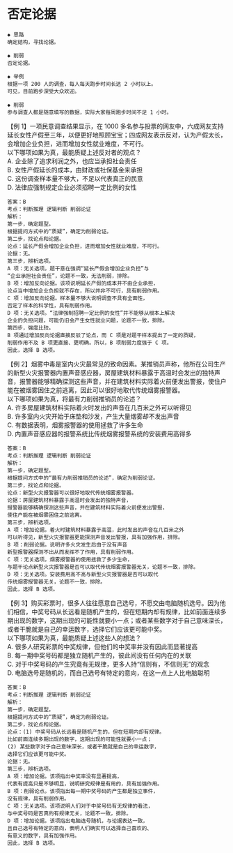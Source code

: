 # 否定论据

```
◆ 思路
确定结构，寻找论据。

◆ 削弱
否定论据。
```

```
◆ 举例
根据一项 200 人的调查，每人每天跑步时间长达 2 小时以上。
可见，目前跑步深受大众欢迎。

◆ 削弱
参与调查人都是随意填写的数据，实际大家每周跑步时间不足 1 小时。
```

【例 1】一项民意调查结果显示，在 1000 多名参与投票的网友中，六成网友支持延长女性产假至三年，以便更好地照顾宝宝；四成网友表示反对，认为产假太长，会增加企业负担，进而增加女性就业难度，不可行。  
以下哪项如果为真，最能质疑上述反对者的观点？  
A. 企业除了追求利润之外，也应当承担社会责任  
B. 女性产假延长的成本，由财政或社保基金来承担  
C. 这份调查样本量不够大，不足以代表真正的民意  
D. 法律应强制规定企业必须招聘一定比例的女性

```
答案：B
考点：判断推理 逻辑判断 削弱论证
解析：
第一步，确定题型。
根据提问方式中的“质疑”，确定为削弱论证。
第二步，找论点和论据。
论点：延长产假会增加企业负担，进而增加女性就业难度，不可行。
论据：无。
第三步，辨析选项。
A 项：无关选项。题干意在强调“延长产假会增加企业负担”与
“企业承担社会责任”，论题不一致，无法削弱，排除。
B 项：增加反向论据。该项说明延长产假的成本并不由企业承担，
论点当中增加企业负担就不存在，所以并非不可行，具有削弱作用。
C 项：增加反向论据。样本量不够大说明调查不具有全面性，
否定了样本的科学性，具有削弱作用。
D 项：无关选项。“法律强制招聘一定比例的女性”并不能够从根本上解决
企业的负担问题，可能仍旧会产生女性就业问题，论题不一致，排除。
第四步，强度比较。
B 项通过增加反向论据直接反驳了论点，而 C 项是对题干样本提出了一定的质疑，
削弱作用不及 B 项更直接、更明确。所以，B 项削弱力度强于 C 项。
因此，选择 B 选项。
```

【例 2】烟雾中毒是室内火灾最常见的致命因素。某推销员声称，他所在公司生产的新型火灾报警器内置声音感应器，房屋建筑材料暴露于高温时会发出的独特声音，报警器能够精确探测这些声音，并在建筑材料实际着火前便发出警报，使住户能在被烟雾困住之前逃离，因此可以很好地取代传统烟雾报警器。  
以下哪项如果为真，将最有力削弱推销员的论述？  
A. 许多房屋建筑材料实际着火时发出的声音在几百米之外可以听得见  
B. 许多室内火灾开始于床垫和沙发，产生大量烟雾却不发出声音  
C. 有数据表明，烟雾报警器的使用拯救了许多生命  
D. 内置声音感应器的报警系统比传统烟雾报警系统的安装费用高得多

```
答案：B
考点：判断推理 逻辑判断 削弱论证
解析：
第一步，确定题型。
根据提问方式中的“最有力削弱推销员的论述”，确定为削弱论证。
第二步，找论点和论据。
论点：新型火灾报警器可以很好地取代传统烟雾报警器。
论据：房屋建筑材料暴露于高温时会发出的独特声音，
报警器能够精确探测这些声音，并在建筑材料实际着火前便发出警报，
使住户能在被烟雾困住之前逃离。
第三步，辨析选项。
A 项：增加论据。着火时建筑材料暴露于高温，此时发出的声音在几百米之外
可以听得见，新型火灾报警器更能探测声音发出警报，具有加强作用，排除。
B 项：削弱论据。说明许多火灾发生后由于没有声音
新型报警器探测不出从而发挥不了作用，具有削弱作用。
C 项：无关选项。烟雾报警器的使用拯救了多少生命，
与题干论点新型火灾报警器是否可以取代传统烟雾报警器无关，论题不一致，排除。
D 项：无关选项。安装费用高不高与新型火灾报警器是否可以取代
传统烟雾报警器无关，论题不一致，排除。
因此，选择 B 选项。
```

【例 3】购买彩票时，很多人往往愿意自己选号，不愿交由电脑随机选号。因为他们相信，中奖号码从长远看是随机产生的，但在短期内却有规律，比如前面连续多期出现的数字，这期出现的可能性就要小一点；或者某些数字对于自己意味深长，或者干脆就是自己的幸运数字，选择它们应该更可能中奖。  
以下哪项如果为真，最能质疑上述这些人的想法？  
A. 很多人研究彩票的中奖规律，但他们的中奖率并没有因此而显著提高  
B. 每一期中奖号码都是独立随机产生的，彼此间没有任何内在的关联  
C. 对于中奖号码的产生究竟有无规律，更多人持“信则有，不信则无”的观念  
D. 电脑选号是随机的，而自己选号有特定的意向，在这一点上人比电脑聪明

```
答案：B
考点：判断推理 逻辑判断 削弱论证
解析：
第一步，确定题型。
根据提问方式中的“质疑”，确定为削弱论证。
第二步，找论点和论据。
论点：(1) 中奖号码从长远看是随机产生的，但在短期内却有规律。
比如前面连续多期出现的数字，这期出现的可能性就要小一点；
(2) 某些数字对于自己意味深长，或者干脆就是自己的幸运数字，
选择它们应该更可能中奖。
论据：无。
第三步，辨析选项。
A 项：增加论据。该项指出中奖率没有显著提高，
代表有提高只是不够明显，说明研究规律是有用的，具有加强作用。
B 项：削弱论点。该项指出每一期中奖号码的产生都是独立事件，
没有规律，具有削弱作用。
C 项：无关选项。该项说明人们对于中奖号码有无规律的看法，
与中奖号码是否真的有规律无关，论题不一致，排除。
D 项：增加论据。该项指出电脑选号随机，与论据表达一致，
且自己选号有特定的意向，表明人们确实可以选择自己喜欢的、
有意义的数字，具有加强作用。
因此，选择 B 选项。
```
